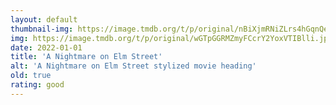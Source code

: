 ```yaml
---
layout: default
thumbnail-img: https://image.tmdb.org/t/p/original/nBiXjmRNiZLrs4hGqnQe75MYy4.png
img: https://image.tmdb.org/t/p/original/wGTpGGRMZmyFCcrY2YoxVTIBlli.jpg
date: 2022-01-01
title: 'A Nightmare on Elm Street'
alt: 'A Nightmare on Elm Street stylized movie heading'
old: true
rating: good
---
```

